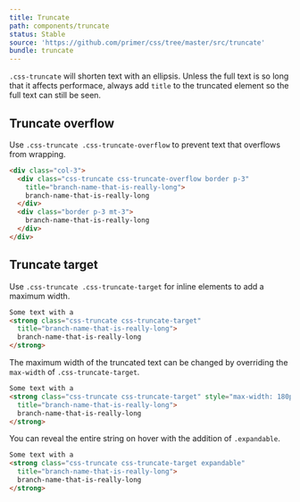 ```yaml
---
title: Truncate
path: components/truncate
status: Stable
source: 'https://github.com/primer/css/tree/master/src/truncate'
bundle: truncate
---
```



`.css-truncate` will shorten text with an ellipsis. Unless the full text is so long that it affects performace, always add `title` to the truncated element so the full text can still be seen.

## Truncate overflow

Use `.css-truncate .css-truncate-overflow` to prevent text that overflows from wrapping.

```html live
<div class="col-3">
  <div class="css-truncate css-truncate-overflow border p-3"
    title="branch-name-that-is-really-long">
    branch-name-that-is-really-long
  </div>
  <div class="border p-3 mt-3">
    branch-name-that-is-really-long
  </div>
</div>
```

## Truncate target

Use `.css-truncate .css-truncate-target` for inline elements to add a maximum width.

```html live
Some text with a
<strong class="css-truncate css-truncate-target"
  title="branch-name-that-is-really-long">
  branch-name-that-is-really-long
</strong>
```

The maximum width of the truncated text can be changed by overriding the `max-width` of `.css-truncate-target`.

```html live
Some text with a
<strong class="css-truncate css-truncate-target" style="max-width: 180px"
  title="branch-name-that-is-really-long">
  branch-name-that-is-really-long
</strong>
```

You can reveal the entire string on hover with the addition of `.expandable`.

```html live
Some text with a
<strong class="css-truncate css-truncate-target expandable"
  title="branch-name-that-is-really-long">
  branch-name-that-is-really-long
</strong>
```
